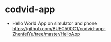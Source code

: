 # codvid-app
* Hello World App on simulator and phone  
https://github.com/BUEC500C1/codvid-app-ZhenfeiYu/tree/master/HelloApp
